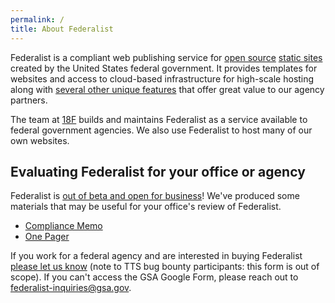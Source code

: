 ```yaml
---
permalink: /
title: About Federalist
---
```


Federalist is a compliant web publishing service for [open source](https://github.com/18F/federalist) [static sites](https://18f.gsa.gov/2016/07/11/conversation-about-static-dynamic-websites/) created by the United States federal government. It provides templates for websites and access to cloud-based infrastructure for high-scale hosting along with [several other unique features]({{site.baseurl}}/pages/using-federalist/included-with-federalist/) that offer great value to our agency partners.

The team at [18F](https://18f.gsa.gov/) builds and maintains Federalist as a service available to federal government agencies. We also use Federalist to host many of our own websites.

## Evaluating Federalist for your office or agency

Federalist is [out of beta and open for business](https://18f.gsa.gov/2017/06/01/federalist-is-out-of-beta-and-open-for-business/)! We've produced some materials that may be useful for your office's review of Federalist.

  * [Compliance Memo]({{site.baseurl}}/assets/Federalist-Compliance-Memo.pdf)
  * [One Pager]({{site.baseurl}}/assets/Federalist-One-Pager.pdf)

If you work for a federal agency and are interested in buying Federalist [please let us know](https://docs.google.com/forms/d/1iB8aW7c9r1QH3s8XElQCrnXRGjAiPUYpWG1CMeEqGIo/viewform) (note to TTS bug bounty participants: this form is out of scope). If you can't access the GSA Google Form, please reach out to federalist-inquiries@gsa.gov.
